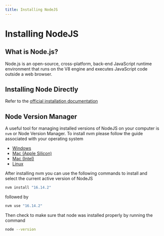 ```yaml
---
title: Installing NodeJS
---
```

# Installing NodeJS
## What is Node.js?
Node.js is an open-source, cross-platform, back-end JavaScript runtime environment that runs on the V8 engine and executes JavaScript code outside a web browser.

## Installing Node Directly
Refer to the [official installation documentation](https://nodejs.org/en/download/)

## Node Version Manager
A useful tool for managing installed versions of NodeJS on your computer is `nvm` or Node Version Manager.
To install nvm please follow the guide associated with your operating system
- [Windows](https://docs.microsoft.com/en-us/windows/dev-environment/javascript/nodejs-on-windows)
- [Mac (Apple Silicon)](https://dev.to/httpjunkie/setup-node-version-manager-nvm-on-mac-m1-7kl)
- [Mac (Intel)](https://dev.to/carloswhite/how-to-reliably-install-node-js-using-nvm-on-macos-12j0)
- [Linux](https://tecadmin.net/how-to-install-nvm-on-ubuntu-20-04/)

After installing nvm you can use the following commands to install and select the current active version of NodeJS
```bash
nvm install "16.14.2"
```
followed by 
```bash
nvm use "16.14.2"
```
Then check to make sure that node was installed properly by running the command
```bash
node --version
```
